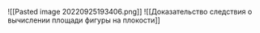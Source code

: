 ![[Pasted image 20220925193406.png]]
![[Доказательство следствия о вычислении площади фигуры на плокости]]